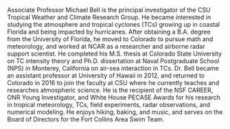 Associate Professor Michael Bell is the principal investigator of the CSU Tropical Weather and Climate Research Group. He became interested in studying the atmosphere and tropical cyclones (TCs) growing up in coastal Florida and being impacted by hurricanes. After obtaining a B.A. degree from the University of Florida, he moved to Colorado to pursue math and meteorology, and worked at NCAR as a researcher and airborne radar support scientist. He completed his M.S. thesis at Colorado State University on TC intensity theory and Ph.D. dissertation at Naval Postgraduate School (NPS) in Monterey, California on air-sea interaction in TCs. Dr. Bell became an assistant professor at University of Hawaii in 2012, and returned to Colorado in 2016 to join the faculty at CSU where he currently teaches and researches atmospheric science. He is the recipient of the NSF CAREER, ONR Young Investigator, and White House PECASE Awards for his research in tropical meteorology, TCs, field experiments, radar observations, and numerical modeling. He enjoys hiking, baking, and music, and serves on the Board of Directors for the Fort Collins Area Swim Team.
